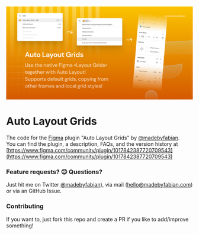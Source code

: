 ![Plugin Cover Art](PluginImage.png?raw=true "Plugin Cover Art")
# Auto Layout Grids

The code for the [Figma](https://figma.com) plugin "Auto Layout Grids" by [@madebyfabian](https://twitter.com/madebyfabian).<br>
You can find the plugin, a description, FAQs, and the version history at [https://www.figma.com/community/plugin/1017842387720709543](https://www.figma.com/community/plugin/1017842387720709543)


### Feature requests? 😊 Questions?
Just hit me on Twitter [@madebyfabian](https://twitter.com/madebyfabian)), via mail (hello@madebyfabian.com) or via an GitHub Issue.


### Contributing
If you want to, just fork this repo and create a PR if you like to add/improve something!
